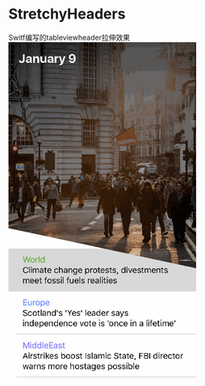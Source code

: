 # StretchyHeaders
Switf编写的tableviewheader拉伸效果<br> 
![image](https://github.com/ThreeMillion/StretchyHeaders/blob/master/StretchyHeaders/StretchyHeaders/Untitled.gif)  
